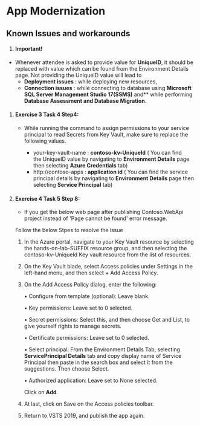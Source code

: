 # App Modernization

## Known Issues and workarounds 

1. #### Important!

  - Whenever attendee is asked to provide value for **UniqueID**, it should be replaced with value which can be found from the Environment Details page. Not providing the UniqueID value will lead to 
      - **Deployment issues** : while deploying new resources, 
      - **Connection issues** : while connecting to database using **Microsoft SQL Server Management Studio 17(SSMS)** and** while performing **Database Assessment and Database Migration**. 

1. #### Exercise 3 Task 4 Step4:

   - While running the command to assign permissions to your service principal to read Secrets from Key Vault, make sure to replace the following values.
   
      - your-key-vault-name : **contoso-kv-UniqueId** ( You can find the UniqueID value by navigating to **Environment Details** page then selecting **Azure Credentials** tab)
      - http://contoso-apps :  **application id** ( You can find the service principal details by navigating to **Environment Details** page then selecting **Service Principal** tab)

1. #### Exercise 4 Task 5 Step 8: 

   - If you get the below web page after publishing Contoso.WebApi project instead of 'Page cannot be found' error message. 
     
    Follow the below Stpes to resolve the issue
    
    1. In the Azure portal, navigate to your Key Vault resource by selecting the hands-on-lab-SUFFIX resource group, and then selecting the contoso-kv-UniqueId Key vault resource from the list of resources.
    
    2. On the Key Vault blade, select Access policies under Settings in the left-hand menu, and then select + Add Access Policy.
 
    3. On the Add Access Policy dialog, enter the following: 

        •	Configure from template (optional): Leave blank. 
        
        •	Key permissions: Leave set to 0 selected. 
        
        •	Secret permissions: Select this, and then choose Get and List, to give yourself rights to manage secrets. 
        
        •	Certificate permissions: Leave set to 0 selected. 
        
        •	Select principal: From the Environment Details Tab,  selecting **ServicePrincipal Details** tab and copy display name of Service Principal then paste in the search box and select it from the suggestions. Then choose Select.
        
        •	Authorized application: Leave set to None selected. 
 
 
       Click on **Add**. 
 
    4. At last, click on Save on the Access policies toolbar. 
 
    5. Return to VSTS 2019, and publish the app again. 
 
